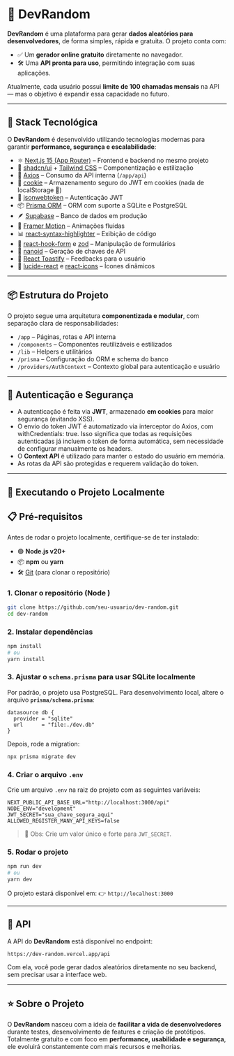 # 🧪 DevRandom

**DevRandom** é uma plataforma para gerar **dados aleatórios para desenvolvedores**, de forma simples, rápida e gratuita.
O projeto conta com:

- ✅ Um **gerador online gratuito** diretamente no navegador.
- 🛠️ Uma **API pronta para uso**, permitindo integração com suas aplicações.

Atualmente, cada usuário possui **limite de 100 chamadas mensais** na API — mas o objetivo é expandir essa capacidade no futuro.

---

## 🚀 Stack Tecnológica

O **DevRandom** é desenvolvido utilizando tecnologias modernas para garantir **performance, segurança e escalabilidade**:

- ⚛️ [Next.js 15 (App Router)](https://nextjs.org/) – Frontend e backend no mesmo projeto
- 🎨 [shadcn/ui](https://ui.shadcn.com/) + [Tailwind CSS](https://tailwindcss.com/) – Componentização e estilização
- 📡 [Axios](https://axios-http.com/) – Consumo da API interna (`/app/api`)
- 🍪 [cookie](https://www.npmjs.com/package/cookie) – Armazenamento seguro do JWT em cookies (nada de localStorage 🚫)
- 🔑 [jsonwebtoken](https://github.com/auth0/node-jsonwebtoken) – Autenticação JWT
- 📦 [Prisma ORM](https://www.prisma.io/) – ORM com suporte a SQLite e PostgreSQL
- 🪶 [Supabase](https://supabase.com/) – Banco de dados em produção
- 🧪 [Framer Motion](https://www.framer.com/motion/) – Animações fluidas
- 📊 [react-syntax-highlighter](https://github.com/react-syntax-highlighter/react-syntax-highlighter) – Exibição de código
- 🔁 [react-hook-form](https://react-hook-form.com/) e [zod](https://zod.dev/) – Manipulação de formulários
- 🔑 [nanoid](https://github.com/ai/nanoid) – Geração de chaves de API
- 🔔 [React Toastify](https://fkhadra.github.io/react-toastify/) – Feedbacks para o usuário
- 🎨 [lucide-react](https://lucide.dev/) e [react-icons](https://react-icons.github.io/react-icons/) – Ícones dinâmicos

---

## 📦 Estrutura do Projeto

O projeto segue uma arquitetura **componentizada e modular**, com separação clara de responsabilidades:

- `/app` – Páginas, rotas e API interna
- `/components` – Componentes reutilizáveis e estilizados
- `/lib` – Helpers e utilitários
- `/prisma` – Configuração do ORM e schema do banco
- `/providers/AuthContext` – Contexto global para autenticação e usuário

---

## 🔐 Autenticação e Segurança

- A autenticação é feita via **JWT**, armazenado **em cookies** para maior segurança (evitando XSS).
- O envio do token JWT é automatizado via interceptor do Axios, com withCredentials: true.
  Isso significa que todas as requisições autenticadas já incluem o token de forma automática, sem necessidade de configurar manualmente os headers.
- O **Context API** é utilizado para manter o estado do usuário em memória.
- As rotas da API são protegidas e requerem validação do token.

---

## 🧪 Executando o Projeto Localmente

## 📋 Pré-requisitos

Antes de rodar o projeto localmente, certifique-se de ter instalado:

- 🟢 **Node.js v20+**
- 📦 **npm** ou **yarn**
- 🛠️ [Git](https://git-scm.com/) (para clonar o repositório)

### 1. Clonar o repositório (Node )

```bash
git clone https://github.com/seu-usuario/dev-random.git
cd dev-random
```

### 2. Instalar dependências

```bash
npm install
# ou
yarn install
```

### 3. Ajustar o `schema.prisma` para usar SQLite localmente

Por padrão, o projeto usa PostgreSQL. Para desenvolvimento local, altere o arquivo **`prisma/schema.prisma`**:

```prisma
datasource db {
  provider = "sqlite"
  url      = "file:./dev.db"
}
```

Depois, rode a migration:

```bash
npx prisma migrate dev
```

### 4. Criar o arquivo `.env`

Crie um arquivo `.env` na raiz do projeto com as seguintes variáveis:

```env
NEXT_PUBLIC_API_BASE_URL="http://localhost:3000/api"
NODE_ENV="development"
JWT_SECRET="sua_chave_segura_aqui"
ALLOWED_REGISTER_MANY_API_KEYS=false
```

> 🔑 Obs: Crie um valor único e forte para `JWT_SECRET`.

### 5. Rodar o projeto

```bash
npm run dev
# ou
yarn dev
```

O projeto estará disponível em:
👉 `http://localhost:3000`

---

## 📡 API

A API do **DevRandom** está disponível no endpoint:

```
https://dev-random.vercel.app/api
```

Com ela, você pode gerar dados aleatórios diretamente no seu backend, sem precisar usar a interface web.

---

## ⭐ Sobre o Projeto

O **DevRandom** nasceu com a ideia de **facilitar a vida de desenvolvedores** durante testes, desenvolvimento de features e criação de protótipos.
Totalmente gratuito e com foco em **performance, usabilidade e segurança**, ele evoluirá constantemente com mais recursos e melhorias.
